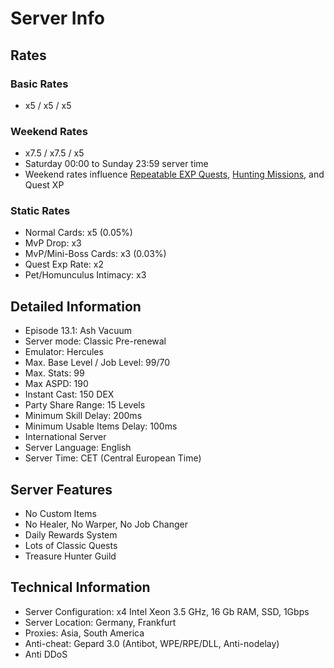 # Server Info

## Rates

### Basic Rates
- x5 / x5 / x5

### Weekend Rates
- x7.5 / x7.5 / x5
- Saturday 00:00 to Sunday 23:59 server time 
- Weekend rates influence [Repeatable EXP Quests](Repeatable_Quests.md), [Hunting Missions](Hunting_Mission.md), and Quest XP

### Static Rates
- Normal Cards: x5 (0.05%)
- MvP Drop: x3
- MvP/Mini-Boss Cards: x3 (0.03%)
- Quest Exp Rate: x2
- Pet/Homunculus Intimacy: x3

## Detailed Information
- Episode 13.1: Ash Vacuum
- Server mode: Classic Pre-renewal
- Emulator: Hercules
- Max. Base Level / Job Level: 99/70
- Max. Stats: 99
- Max ASPD: 190
- Instant Cast: 150 DEX
- Party Share Range: 15 Levels
- Minimum Skill Delay: 200ms
- Minimum Usable Items Delay: 100ms
- International Server
- Server Language: English
- Server Time: CET (Central European Time)

## Server Features
- No Custom Items
- No Healer, No Warper, No Job Changer
- Daily Rewards System
- Lots of Classic Quests
- Treasure Hunter Guild

## Technical Information
- Server Configuration: x4 Intel Xeon 3.5 GHz, 16 Gb RAM, SSD, 1Gbps
- Server Location: Germany, Frankfurt
- Proxies: Asia, South America
- Anti-cheat: Gepard 3.0 (Antibot, WPE/RPE/DLL, Anti-nodelay)
- Anti DDoS
